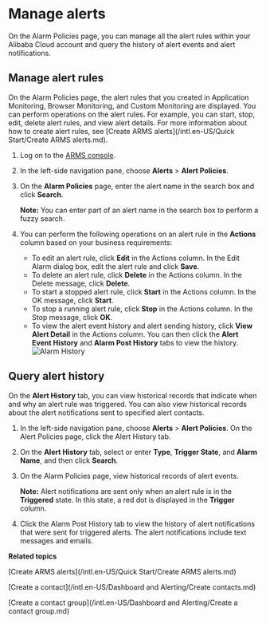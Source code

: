# Manage alerts

On the Alarm Policies page, you can manage all the alert rules within your Alibaba Cloud account and query the history of alert events and alert notifications.

## Manage alert rules

On the Alarm Policies page, the alert rules that you created in Application Monitoring, Browser Monitoring, and Custom Monitoring are displayed. You can perform operations on the alert rules. For example, you can start, stop, edit, delete alert rules, and view alert details. For more information about how to create alert rules, see [Create ARMS alerts](/intl.en-US/Quick Start/Create ARMS alerts.md).

1.  Log on to the [ARMS console](https://arms-ap-southeast-1.console.aliyun.com/#/home).

2.  In the left-side navigation pane, choose **Alerts** \> **Alert Policies**.

3.  On the **Alarm Policies** page, enter the alert name in the search box and click **Search**.

    **Note:** You can enter part of an alert name in the search box to perform a fuzzy search.

4.  You can perform the following operations on an alert rule in the **Actions** column based on your business requirements:

    -   To edit an alert rule, click **Edit** in the Actions column. In the Edit Alarm dialog box, edit the alert rule and click **Save**.
    -   To delete an alert rule, click **Delete** in the Actions column. In the Delete message, click **Delete**.
    -   To start a stopped alert rule, click **Start** in the Actions column. In the OK message, click **Start**.
    -   To stop a running alert rule, click **Stop** in the Actions column. In the Stop message, click **OK**.
    -   To view the alert event history and alert sending history, click **View Alert Detail** in the Actions column. You can then click the **Alert Event History** and **Alarm Post History** tabs to view the history.
    ![Alarm History](https://static-aliyun-doc.oss-accelerate.aliyuncs.com/assets/img/en-US/7913978061/p43290.png)


## Query alert history

On the **Alert History** tab, you can view historical records that indicate when and why an alert rule was triggered. You can also view historical records about the alert notifications sent to specified alert contacts.

1.  In the left-side navigation pane, choose **Alerts** \> **Alert Policies**. On the Alert Policies page, click the Alert History tab.

2.  On the **Alert History** tab, select or enter **Type**, **Trigger State**, and **Alarm Name**, and then click **Search**.

3.  On the Alarm Policies page, view historical records of alert events.

    **Note:** Alert notifications are sent only when an alert rule is in the **Triggered** state. In this state, a red dot is displayed in the **Trigger** column.

4.  Click the Alarm Post History tab to view the history of alert notifications that were sent for triggered alerts. The alert notifications include text messages and emails.


**Related topics**  


[Create ARMS alerts](/intl.en-US/Quick Start/Create ARMS alerts.md)

[Create a contact](/intl.en-US/Dashboard and Alerting/Create contacts.md)

[Create a contact group](/intl.en-US/Dashboard and Alerting/Create a contact group.md)

